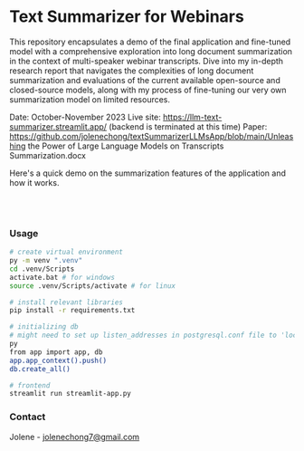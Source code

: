 # Text Summarizer for Webinars

This repository encapsulates a demo of the final application and fine-tuned model with a comprehensive exploration into long document summarization in the context of multi-speaker webinar transcripts. Dive into my in-depth research report that navigates the complexities of long document summarization and evaluations of the current available open-source and closed-source models, along with my process of fine-tuning our very own summarization model on limited resources.

Date: October-November 2023
Live site: https://llm-text-summarizer.streamlit.app/ (backend is terminated at this time)
Paper: https://github.com/jolenechong/textSummarizerLLMsApp/blob/main/Unleashing the Power of Large Language Models on Transcripts Summarization.docx

Here's a quick demo on the summarization features of the application and how it works.<br/>


<br/><br/>

### Usage
```bash
# create virtual environment
py -m venv ".venv"
cd .venv/Scripts
activate.bat # for windows
source .venv/Scripts/activate # for linux

# install relevant libraries
pip install -r requirements.txt

# initializing db
# might need to set up listen_addresses in postgresql.conf file to 'localhost' if it's your first time running it
py
from app import app, db
app.app_context().push()
db.create_all()

# frontend
streamlit run streamlit-app.py
```


### Contact
Jolene - [jolenechong7@gmail.com](mailto:jolenechong7@gmail.com) <br>